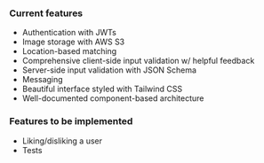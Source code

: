 ### Current features
- Authentication with JWTs
- Image storage with AWS S3
- Location-based matching
- Comprehensive client-side input validation w/ helpful feedback
- Server-side input validation with JSON Schema
- Messaging
- Beautiful interface styled with Tailwind CSS
- Well-documented component-based architecture

### Features to be implemented
- Liking/disliking a user
- Tests
